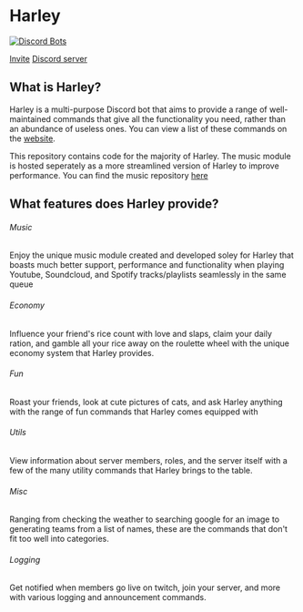 # Harley
[![Discord Bots](https://discordbots.org/api/widget/300828323443900416.svg)](https://discordbots.org/bot/300828323443900416)

[Invite](https://discordapp.com/oauth2/authorize?client_id=300828323443900416&scope=bot&permissions=305654848)      [Discord server](https://discord.gg/Wy5AjGS)

## What is Harley?
Harley is a multi-purpose Discord bot that aims to provide a range of well-maintained commands that give all the functionality you need, rather than an abundance of useless ones.
You can view a list of these commands on the [website](https://www.harleybot.me).

This repository contains code for the majority of Harley.  The music module is hosted seperately as a more streamlined version of Harley to improve performance.
You can find the music repository [here](https://github.com/Zebebles/Harley_Music)

## What features does Harley provide?
###### Music
Enjoy the unique music module created and developed soley for Harley that boasts much better support, performance and functionality when playing Youtube, Soundcloud, and Spotify tracks/playlists seamlessly in the same queue

###### Economy
Influence your friend's rice count with love and slaps, claim your daily ration, and gamble all your rice away on the roulette wheel with the unique economy system that Harley provides.

###### Fun
Roast your friends, look at cute pictures of cats, and ask Harley anything with the range of fun commands that Harley comes equipped with

###### Utils
View information about server members, roles, and the server itself with a few of the many utility commands that Harley brings to the table.

###### Misc
Ranging from checking the weather to searching google for an image to generating teams from a list of names, these are the commands that don't fit too well into categories.

###### Logging
Get notified when members go live on twitch, join your server, and more with various logging and announcement commands.

